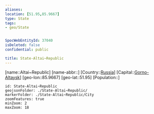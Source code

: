 ```yaml
---
aliases: 
location: [51.95,85.9667]
type: State
tags:
- geo/State


SpocWebEntityId: 37040
isDeleted: false
confidential: public

title: State-Altai~Republic
---
```

[name::Altai~Republic]
[name-abbr::]
[Country::[Russia](geo/Continent/Europe/Russia.md)]
[Capital::[Gorno-Altaysk](geo/Continent/Europe/Russia/City/Gorno-Altaysk.md)]
[geo-lon::85.9667]
[geo-lat::51.95]
[Population::]



```leaflet
id: State-Altai~Republic
geojsonFolder: ./State-Altai~Republic/
markerFolder: ./State-Altai~Republic/City
zoomFeatures: true 
minZoom: 2 
maxZoom: 18
```


